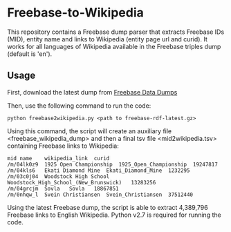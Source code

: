 # Freebase-to-Wikipedia

This repository contains a Freebase dump parser that extracts Freebase IDs (MID), entity name and links to Wikipedia (entity page url and curid). 
It works for all languages of Wikipedia available in the Freebase triples dump (default is 'en'). 

## Usage


First, download the latest dump from [Freebase Data Dumps](https://developers.google.com/freebase/)

Then, use the following command to run the code:

```
python freebase2wikipedia.py <path to freebase-rdf-latest.gz>
```

Using this command, the script will create an auxiliary file <freebase_wikipedia_dump> and then a final tsv file <mid2wikipedia.tsv> containing Freebase links to Wikipedia:

```
mid	name	wikipedia_link	curid
/m/04lk0z9	1925 Open Championship	1925_Open_Championship	19247817
/m/04kls6	Ekati Diamond Mine	Ekati_Diamond_Mine	1232295
/m/03c0j04	Woodstock High School	Woodstock_High_School_(New_Brunswick)	13283256
/m/04grcjm	Sovla	Sovla	18867851
/m/0nhqw_l	Svein Christiansen	Svein_Christiansen	37512440
```


Using the latest Freebase dump, the script is able to extract 4,389,796 Freebase links to English Wikipedia.
Python v2.7 is required for running the code.
